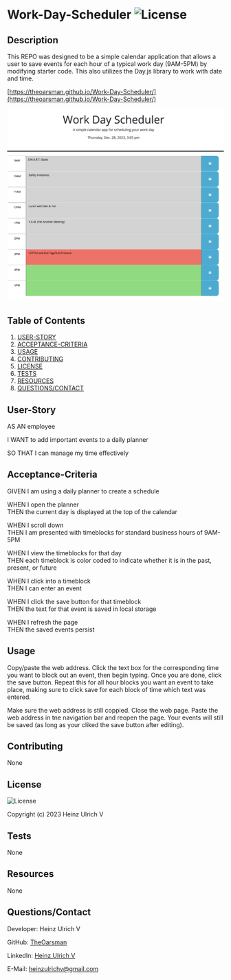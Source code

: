 # Work-Day-Scheduler  ![License](https://img.shields.io/badge/License-Apache%202.0-blue.svg)

## Description

This REPO was designed to be a simple calendar application that allows a user to save events for each hour of a typical work day (9AM-5PM) by modifying starter code. This also utilizes the Day.js library to work with date and time.

[https://theoarsman.github.io/Work-Day-Scheduler/](https://theoarsman.github.io/Work-Day-Scheduler/)

![image of Work Day Scheduler](WDS.jpg)

## Table of Contents

1. [USER-STORY](#user-story)
2. [ACCEPTANCE-CRITERIA](#acceptance-criteria)
3. [USAGE](#usage)
4. [CONTRIBUTING](#contributing)
5. [LICENSE](#license)
6. [TESTS](#tests)
7. [RESOURCES](#resources)
8. [QUESTIONS/CONTACT](#questionscontact)

## User-Story
   
AS AN employee

I WANT to add important events to a daily planner

SO THAT I can manage my time effectively

## Acceptance-Criteria

GIVEN I am using a daily planner to create a schedule<br>

WHEN I open the planner<br>
THEN the current day is displayed at the top of the calendar

WHEN I scroll down<br>
THEN I am presented with timeblocks for standard business hours of 9AM-5PM

WHEN I view the timeblocks for that day<br>
THEN each timeblock is color coded to indicate whether it is in the past, present, or future

WHEN I click into a timeblock<br>
THEN I can enter an event

WHEN I click the save button for that timeblock<br>
THEN the text for that event is saved in local storage

WHEN I refresh the page<br>
THEN the saved events persist

## Usage

Copy/paste the web address. Click the text box for the corresponding time you want to block out an event, then begin typing. Once you are done, click the save button. Repeat this for all hour blocks you want an event to take place, making sure to click save for each block of time which text was entered.

Make sure the web address is still coppied. Close the web page. Paste the web address in tne navigation bar and reopen the page. Your events will still be saved (as long as your cliked the save button after editing).

## Contributing

None

## License

![License](https://img.shields.io/badge/License-Apache%202.0-blue.svg)

Copyright (c) 2023 Heinz Ulrich V

## Tests

None

## Resources

None

## Questions/Contact

Developer: Heinz Ulrich V

GitHub: [TheOarsman](https://github.com/TheOarsman)

LinkedIn: [Heinz Ulrich V](https://www.linkedin.com/in/heinz-ulrich-v-3a3486a0/)

E-Mail: <heinzulrichv@gmail.com>